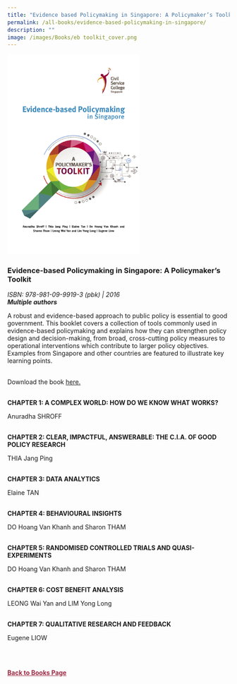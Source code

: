 ```yaml
---
title: "Evidence based Policymaking in Singapore: A Policymaker’s Toolkit"
permalink: /all-books/evidence-based-policymaking-in-singapore/
description: ""
image: /images/Books/eb toolkit_cover.png
---
```

<style>

#book1 img	
{
width:300px;	
}

.back a
{
	color: #9f2943;
	font-weight: bold;
}	

.button1 a
{
	color: #9f2943;
	font-weight:bold;
}

#chapter1,#chapter2, #chapter3,#chapter4, #chapter5,#chapter6,#chapter7
{
margin-top:30px;	
}
	

	
</style>

<div id="book1">
<img src="/images/Books/eb%20toolkit_cover.png">
</div>	

<h3>Evidence-based Policymaking in Singapore: A Policymaker’s Toolkit</h3>
<i>ISBN: 978-981-09-9919-3 (pbk) | 2016</i><br>
<b><i>Multiple authors</i></b>

<p>A robust and evidence-based approach to public policy is essential to good government. This booklet
covers a collection of tools commonly used in evidence-based policymaking and explains how they
can strengthen policy design and decision-making, from broad, cross-cutting policy measures to
operational interventions which contribute to larger policy objectives. Examples from Singapore and
other countries are featured to illustrate key learning points.</p>

<br>
Download the book <a target="_blank" href="https://go.gov.sg/ebtoolkit">here.</a>
<br>



<div id="chapter1">
	<p><b>CHAPTER 1: A COMPLEX WORLD: HOW DO WE KNOW WHAT WORKS?</b></p>
Anuradha SHROFF
</div>


<div id="chapter2">
<p><b>CHAPTER 2: CLEAR, IMPACTFUL, ANSWERABLE: THE C.I.A. OF GOOD POLICY RESEARCH</b></p>
THIA Jang Ping
</div>

<div id="chapter3">
<p><b>CHAPTER 3: DATA ANALYTICS</b></p>
Elaine TAN
</div>

<div id="chapter4">
<p><b>CHAPTER 4: BEHAVIOURAL INSIGHTS</b></p>
DO Hoang Van Khanh and Sharon THAM
</div>


<div id="chapter5">
<p><b>CHAPTER 5: RANDOMISED CONTROLLED TRIALS AND QUASI-EXPERIMENTS</b></p>
DO Hoang Van Khanh and Sharon THAM
</div>

<div id="chapter6">
<p><b>CHAPTER 6: COST BENEFIT ANALYSIS</b></p>
LEONG Wai Yan and LIM Yong Long
</div>

<div id="chapter7">
<p><b>CHAPTER 7: QUALITATIVE RESEARCH AND FEEDBACK</b></p>
Eugene LIOW
</div>

<br><br>

<div class="back">
<a href="/books/">Back to Books Page</a>	
</div>